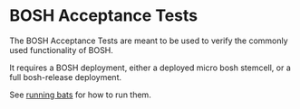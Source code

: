 # BOSH Acceptance Tests

The BOSH Acceptance Tests are meant to be used to verify the commonly used functionality of BOSH.

It requires a BOSH deployment, either a deployed micro bosh stemcell, or a full bosh-release deployment.

See [running bats](https://github.com/cloudfoundry/bosh/blob/master/docs/running_tests.md#bosh-acceptance-tests-bats) for how to run them.

